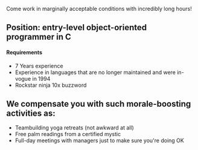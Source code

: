 Come work in marginally acceptable conditions with incredibly long hours!

## Position: entry-level object-oriented programmer in C

#### Requirements
- 7 Years experience
- Experience in languages that are no longer maintained and were in-vogue in 1994
- Rockstar ninja 10x buzzword

## We compensate you with such morale-boosting activities as:
* Teambuilding yoga retreats (not awkward at all)
* Free palm readings from a certified mystic
* Full-day meetings with managers just to make sure you're doing OK



